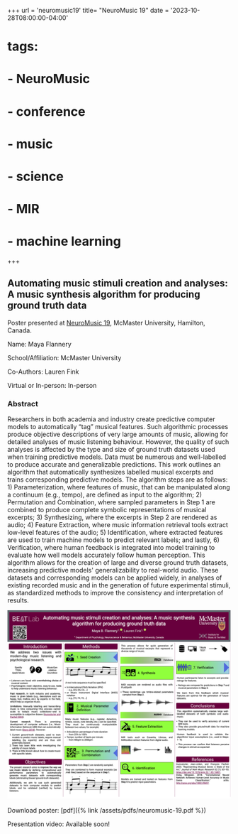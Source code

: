 +++
url = 'neuromusic19'
title= "NeuroMusic 19"
date = '2023-10-28T08:00:00-04:00'
# tags:
# - NeuroMusic
# - conference
# - music 
# - science 
# - MIR 
# - machine learning
+++

## Automating music stimuli creation and analyses: A music synthesis algorithm for producing ground truth data

Poster presented at [NeuroMusic 19](https://www.neuromusic.ca/home-2023/), McMaster University, Hamilton, Canada.

Name: Maya Flannery

School/Affiliation: McMaster University

Co-Authors: Lauren Fink

Virtual or In-person: In-person

### Abstract

Researchers in both academia and industry create predictive computer models to automatically “tag” musical features. Such algorithmic processes produce objective descriptions of very large amounts of music, allowing for detailed analyses of music listening behaviour. However, the quality of such analyses is affected by the type and size of ground truth datasets used when training predictive models. Data must be numerous and well-labelled to produce accurate and generalizable predictions. This work outlines an algorithm that automatically synthesizes labelled musical excerpts and trains corresponding predictive models. The algorithm steps are as follows: 1) Parameterization, where features of music, that can be manipulated along a continuum (e.g., tempo), are defined as input to the algorithm; 2) Permutation and Combination, where sampled parameters in Step 1 are combined to produce complete symbolic representations of musical excerpts; 3) Synthesizing, where the excerpts in Step 2 are rendered as audio; 4) Feature Extraction, where music information retrieval tools extract low-level features of the audio; 5) Identification, where extracted features are used to train machine models to predict relevant labels; and lastly, 6) Verification, where human feedback is integrated into model training to evaluate how well models accurately follow human perception. This algorithm allows for the creation of large and diverse ground truth datasets, increasing predictive models' generalizability to real-world audio. These datasets and corresponding models can be applied widely, in analyses of existing recorded music and in the generation of future experimental stimuli, as standardized methods to improve the consistency and interpretation of results.

![Conference poster](/assets/images/neuromusic-19.png)

Download poster: [pdf]({% link /assets/pdfs/neuromusic-19.pdf %})

Presentation video: Available soon!
